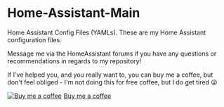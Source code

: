 # Home-Assistant-Main
Home Assistant Config Files (YAMLs). These are my Home Assistant configuration files.

Message me via the HomeAssistant forums if you have any questions or recommendations in regards to my repository! 

If I've helped you, and you really want to, you can buy me a coffee, but don't feel obliged - I'm not doing this for free coffee, but I do get tired :stuck_out_tongue_winking_eye:
<link href="https://fonts.googleapis.com/css?family=Cookie" rel="stylesheet"><a class="bmc-button" target="_blank" href="https://www.buymeacoffee.com/9lTxIVgZ3"><img src="https://www.buymeacoffee.com/assets/img/BMC-btn-logo.svg" alt="Buy me a coffee"><span style="margin-left:5px">Buy me a coffee</span></a>
